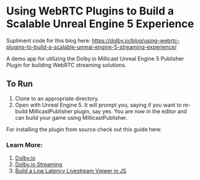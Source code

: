 # Using WebRTC Plugins to Build a Scalable Unreal Engine 5 Experience
Supliment code for this blog here: https://dolby.io/blog/using-webrtc-plugins-to-build-a-scalable-unreal-engine-5-streaming-experience/ 

A demo app for utilizing the Dolby.io Millicast Unreal Engine 5 Publisher Plugin for building WebRTC streaming solutions.

## To Run
1. Clone to an appropriate directory.
2. Open with Unreal Engine 5. It will prompt you, saying if you want to re-build MillicastPublisher plugin, say yes. You are now in the editor and can build your game using MillicastPublisher.

For installing the plugin from source check out this guide here:

### Learn More:
1. [Dolby.io](https://dolby.io/)
2. [Dolby.io Streaming](https://dolby.io/products/interactive-streaming/)
3. [Build a Low Latency Livestream Viewer in JS](https://dolby.io/blog/building-a-low-latency-livestream-viewer-with-webrtc-millicast/)
